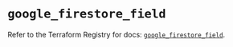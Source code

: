 # `google_firestore_field`

Refer to the Terraform Registry for docs: [`google_firestore_field`](https://registry.terraform.io/providers/hashicorp/google/6.31.0/docs/resources/firestore_field).
